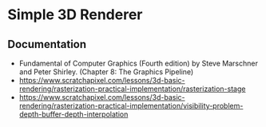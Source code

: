 # Simple 3D Renderer


## Documentation
- Fundamental of Computer Graphics (Fourth edition)
by Steve Marschner and Peter Shirley.
(Chapter 8: The Graphics Pipeline)
- https://www.scratchapixel.com/lessons/3d-basic-rendering/rasterization-practical-implementation/rasterization-stage
- https://www.scratchapixel.com/lessons/3d-basic-rendering/rasterization-practical-implementation/visibility-problem-depth-buffer-depth-interpolation
